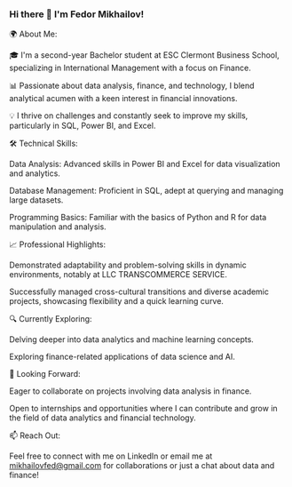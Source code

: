 ### Hi there 👋 I'm Fedor Mikhailov!

🌍 About Me:

🎓 I'm a second-year Bachelor student at ESC Clermont Business School, specializing in International Management with a focus on Finance.

📊 Passionate about data analysis, finance, and technology, I blend analytical acumen with a keen interest in financial innovations.

💡 I thrive on challenges and constantly seek to improve my skills, particularly in SQL, Power BI, and Excel.



🛠 Technical Skills:

Data Analysis: Advanced skills in Power BI and Excel for data visualization and analytics.

Database Management: Proficient in SQL, adept at querying and managing large datasets.

Programming Basics: Familiar with the basics of Python and R for data manipulation and analysis.



📈 Professional Highlights:

Demonstrated adaptability and problem-solving skills in dynamic environments, notably at LLC TRANSCOMMERCE SERVICE.

Successfully managed cross-cultural transitions and diverse academic projects, showcasing flexibility and a quick learning curve.



🔍 Currently Exploring:

Delving deeper into data analytics and machine learning concepts.

Exploring finance-related applications of data science and AI.



🤝 Looking Forward:

Eager to collaborate on projects involving data analysis in finance.

Open to internships and opportunities where I can contribute and grow in the field of data analytics and financial technology.



📫 Reach Out:

Feel free to connect with me on LinkedIn or email me at mikhailovfed@gmail.com for collaborations or just a chat about data and finance!


